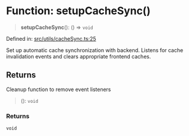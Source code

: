 # Function: setupCacheSync()

> **setupCacheSync**(): () => `void`

Defined in: [src/utils/cacheSync.ts:25](https://github.com/Nick2bad4u/Uptime-Watcher/blob/2a45eeb1723f8f7089001af2c92aa07d82dfe7e4/src/utils/cacheSync.ts#L25)

Set up automatic cache synchronization with backend.
Listens for cache invalidation events and clears appropriate frontend caches.

## Returns

Cleanup function to remove event listeners

> (): `void`

### Returns

`void`
